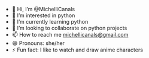 - 👋 Hi, I’m @MichelliCanals
- 👀 I’m interested in python
- 🌱 I’m currently learning python
- 💞️ I’m looking to collaborate on python projects
- 📫 How to reach me michellicanals@gmail.com
- 😄 Pronouns: she/her
- ⚡ Fun fact: I like to watch and draw anime characters

<!---
MichelliCanals/MichelliCanals is a ✨ special ✨ repository because its `README.md` (this file) appears on your GitHub profile.
You can click the Preview link to take a look at your changes.
--->
